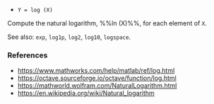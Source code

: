 - `Y = log (X)`

Compute the natural logarithm, %%ln (X)%%, for each element of `X`.

See also: `exp`, `log1p`, `log2`, `log10`, `logspace`.

### References

- https://www.mathworks.com/help/matlab/ref/log.html
- https://octave.sourceforge.io/octave/function/log.html
- https://mathworld.wolfram.com/NaturalLogarithm.html
- https://en.wikipedia.org/wiki/Natural_logarithm
